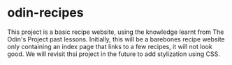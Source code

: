 # odin-recipes
This project is a basic recipe website, using the knowledge learnt from The Odin's Project past lessons. 
Initially, this will be a barebones recipe website only containing an index page that links to a few recipes, it will not look good.
We will revisit thsi project in the future to add stylization using CSS. 